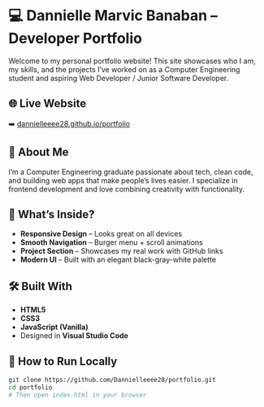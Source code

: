 # 💻 Dannielle Marvic Banaban – Developer Portfolio

Welcome to my personal portfolio website! This site showcases who I am, my skills, and the projects I’ve worked on as a Computer Engineering student and aspiring Web Developer / Junior Software Developer.

## 🌐 Live Website

➡️ [dannielleeee28.github.io/portfolio](https://dannielleeee28.github.io/portfolio)

## 🧠 About Me

I’m a Computer Engineering graduate passionate about tech, clean code, and building web apps that make people’s lives easier. I specialize in frontend development and love combining creativity with functionality.

## 📁 What’s Inside?

- **Responsive Design** – Looks great on all devices
- **Smooth Navigation** – Burger menu + scroll animations
- **Project Section** – Showcases my real work with GitHub links
- **Modern UI** – Built with an elegant black-gray-white palette

## 🛠️ Built With

- **HTML5**
- **CSS3**
- **JavaScript (Vanilla)**
- Designed in **Visual Studio Code**

## 🚀 How to Run Locally

```bash
git clone https://github.com/Dannielleeee28/portfolio.git
cd portfolio
# Then open index.html in your browser
